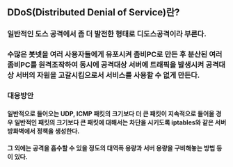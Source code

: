 ## DDoS(Distributed Denial of Service)란?
### 일반적인 도스 공격에서 좀 더 발전한 형태로 디도스공격이라 부른다.
### 수많은 봇넷을 여러 사용자들에게 유포시켜 좀비PC로 만든 후 분산된 여러 좀비PC를 원격조작하여 동시에 공격대상 서버에 트래픽을 발생시켜 공격대상 서버의 자원을 고갈시킴으로서 서비스를 사용할 수 없게 만든다.

### 대응방안
#### 일반적으로 들어오는 UDP, ICMP 패킷의 크기보다 더 큰 패킷이 지속적으로 들어올 경우 일반적인 패킷의 크기보다 큰 패킷에 대해서는 차단을 시키도록 iptables와 같은 서버방화벽에서 정책을 생성한다.
#### 그 외에는 공격을 흡수할 수 있을 정도의 대역폭 용량과 서버 용량을 구비해놓는 방법 등이 있다.

